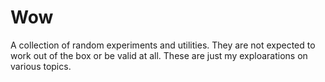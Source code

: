 # Wow

A collection of random experiments and utilities. They are not expected to work out of the box or be valid at all. These are just my exploarations on various topics.
